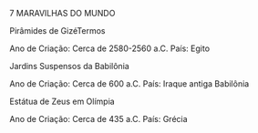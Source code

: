 7 MARAVILHAS DO MUNDO

Pirâmides de GizéTermos

Ano de Criação: Cerca de 2580-2560 a.C.
País: Egito

Jardins Suspensos da Babilônia

Ano de Criação: Cerca de 600 a.C.
País: Iraque antiga Babilônia

Estátua de Zeus em Olímpia

Ano de Criação: Cerca de 435 a.C.
País: Grécia
